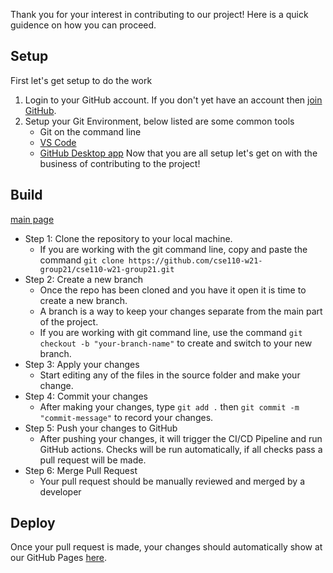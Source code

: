 Thank you for your interest in contributing to our project! Here is a quick guidence on how you can proceed.

## Setup

First let's get setup to do the work

1. Login to your GitHub account. If you don't yet have an account then [join GitHub](https://github.com/join).
2. Setup your Git Environment, below listed are some common tools
    - Git on the command line
    - [VS Code](https://code.visualstudio.com/ 'Visual Studio Code website')
    - [GitHub Desktop app](https://desktop.github.com/)
Now that you are all setup let's get on with the business of contributing to the project!

## Build

 [main page](https://github.com/cse110-w21-group21/cse110-w21-group21)
- Step 1: Clone the repository to your local machine.
    - If you are working with the git command line, copy and paste the command `git clone https://github.com/cse110-w21-group21/cse110-w21-group21.git`
- Step 2: Create a new branch
    - Once the repo has been cloned and you have it open it is time to create a new branch.
    - A branch is a way to keep your changes separate from the main part of the project.
    - If you are working with git command line, use the command `git checkout -b "your-branch-name"` to create and switch to your new branch.
- Step 3: Apply your changes
    - Start editing any of the files in the source folder and make your change.
- Step 4: Commit your changes
    - After making your changes, type `git add .` then `git commit -m "commit-message"` to record your changes.
- Step 5: Push your changes to GitHub
    - After pushing your changes, it will trigger the CI/CD Pipeline and run GitHub actions. Checks will be run automatically, if all checks pass a pull request will be made.
- Step 6: Merge Pull Request
    - Your pull request should be manually reviewed and merged by a developer

## Deploy

Once your pull request is made, your changes should automatically show at our GitHub Pages [here](https://cse110-w21-group21.github.io/cse110-w21-group21/source/index.html).
